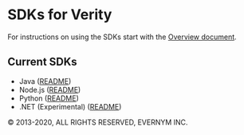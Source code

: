 # SDKs for Verity

For instructions on using the SDKs start with the [Overview document](../README.md).

## Current SDKs

* Java ([README](java-sdk/README.md))
* Node.js ([README](nodejs-sdk/README.md))
* Python ([README](python-sdk/README.md))
* .NET (Experimental) ([README](dotnet-sdk/README.md))

© 2013-2020, ALL RIGHTS RESERVED, EVERNYM INC.